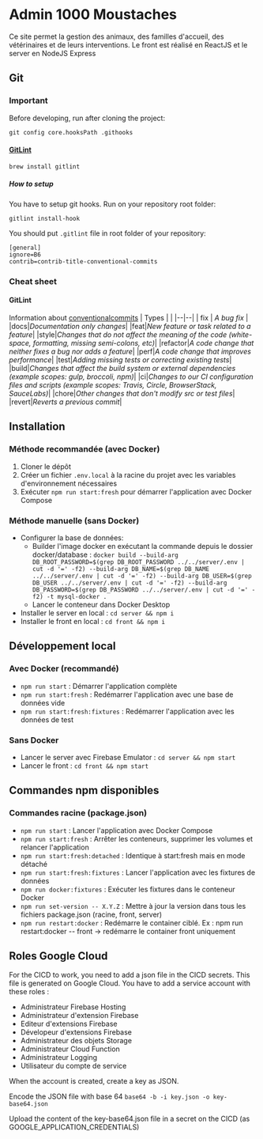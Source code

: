 # Admin 1000 Moustaches

Ce site permet la gestion des animaux, des familles d'accueil, des vétérinaires et de leurs interventions.
Le front est réalisé en ReactJS et le server en NodeJS Express

## Git

### Important

Before developing, run after cloning the project:

```
git config core.hooksPath .githooks
```

#### [GitLint](https://github.com/jorisroovers/gitlint/)

```
brew install gitlint
```

##### How to setup

You have to setup git hooks. Run on your repository root folder:

```
gitlint install-hook
```

You should put `.gitlint` file in root folder of your repository:

```
[general]
ignore=B6
contrib=contrib-title-conventional-commits
```

### Cheat sheet

#### GitLint

Information about [conventionalcommits](https://www.conventionalcommits.org/en/v1.0.0/)
| Types | |
|--|--|
| fix | _A bug fix_ |
|docs|_Documentation only changes_|
|feat|_New feature or task related to a feature_|
|style|_Changes that do not affect the meaning of the code (white­-space, format­ting, missing semi-c­olons, etc)_|
|refactor|_A code change that neither fixes a bug nor adds a feature_|
|perf|_A code change that improves perfor­mance_|
|test|_Adding missing tests or correcting existing tests_|
|build|_Changes that affect the build system or external depend­encies (example scopes: gulp, broccoli, npm)_|
|ci|_Changes to our CI config­uration files and scripts (example scopes: Travis, Circle, Browse­rStack, SauceLabs)_|
|chore|_Other changes that don't modify src or test files_|
|revert|_Reverts a previous commit_|

## Installation

### Méthode recommandée (avec Docker)

1. Cloner le dépôt
2. Créer un fichier `.env.local` à la racine du projet avec les variables d'environnement nécessaires
3. Exécuter `npm run start:fresh` pour démarrer l'application avec Docker Compose

### Méthode manuelle (sans Docker)

- Configurer la base de données:
  - Builder l'image docker en exécutant la commande depuis le dossier docker/database :
    `docker build --build-arg DB_ROOT_PASSWORD=$(grep DB_ROOT_PASSWORD ../../server/.env | cut -d '=' -f2) --build-arg DB_NAME=$(grep DB_NAME ../../server/.env | cut -d '=' -f2) --build-arg DB_USER=$(grep DB_USER ../../server/.env | cut -d '=' -f2) --build-arg DB_PASSWORD=$(grep DB_PASSWORD ../../server/.env | cut -d '=' -f2) -t mysql-docker .`
  - Lancer le conteneur dans Docker Desktop
- Installer le server en local : `cd server && npm i`
- Installer le front en local : `cd front && npm i`

## Développement local

### Avec Docker (recommandé)

- `npm run start` : Démarrer l'application complète
- `npm run start:fresh` : Redémarrer l'application avec une base de données vide
- `npm run start:fresh:fixtures` : Redémarrer l'application avec les données de test

### Sans Docker

- Lancer le server avec Firebase Emulator : `cd server && npm start`
- Lancer le front : `cd front && npm start`

## Commandes npm disponibles

### Commandes racine (package.json)

- `npm run start` : Lancer l'application avec Docker Compose
- `npm run start:fresh` : Arrêter les conteneurs, supprimer les volumes et relancer l'application
- `npm run start:fresh:detached` : Identique à start:fresh mais en mode détaché
- `npm run start:fresh:fixtures` : Lancer l'application avec les fixtures de données
- `npm run docker:fixtures` : Exécuter les fixtures dans le conteneur Docker
- `npm run set-version -- X.Y.Z` : Mettre à jour la version dans tous les fichiers package.json (racine, front, server)
- `npm run restart:docker` : Redémarre le container ciblé. Ex : npm run restart:docker -- front -> redémarre le container front uniquement

## Roles Google Cloud

For the CICD to work, you need to add a json file in the CICD secrets.
This file is generated on Google Cloud.
You have to add a service account with these roles :

- Administrateur Firebase Hosting
- Administrateur d'extension Firebase
- Editeur d'extensions Firebase
- Dévelopeur d'extensions Firebase
- Administrateur des objets Storage
- Administrateur Cloud Function
- Administrateur Logging
- Utilisateur du compte de service

When the account is created, create a key as JSON.

Encode the JSON file with base 64
`base64 -b -i key.json -o key-base64.json`

Upload the content of the key-base64.json file in a secret on the CICD (as GOOGLE_APPLICATION_CREDENTIALS)
